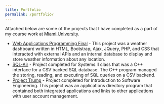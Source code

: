 ```yaml
---
title: Portfolio
permalink: /portfolio/
---
```

Attached below are some of the projects that I have completed as a part of my course work at [Miami University](/university).  

* [Web Applications Programming Final](cse383final) - This project was a weather dashboard written in HTML, Bootstrap, Ajax, JQuery, PHP, and CSS that interacted with external APIs and an internal database to display and store weather information about any location. 
* [SQL-Air](cse381-sqlair) - Project completed for Systems II class that was a C++ interface for a CSV backed SQL database.  The C++ program managed the storing, reading, and executing of SQL queries on a CSV backend.
* [Project Trump](cse201-projecttrump) - Project completed for Introduction to Software Engineering.  This project was an applications directory program that contained both integrated applications and links to other applications with user account management.
